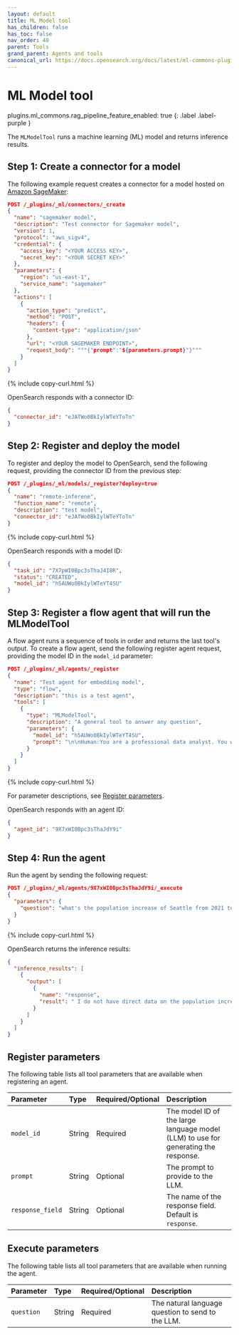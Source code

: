 ```yaml
---
layout: default
title: ML Model tool
has_children: false
has_toc: false
nav_order: 40
parent: Tools
grand_parent: Agents and tools
canonical_url: https://docs.opensearch.org/docs/latest/ml-commons-plugin/agents-tools/tools/ml-model-tool/
---
```


<!-- vale off -->
# ML Model tool
plugins.ml_commons.rag_pipeline_feature_enabled: true
{: .label .label-purple }
<!-- vale on -->

The `MLModelTool` runs a machine learning (ML) model and returns inference results. 

## Step 1: Create a connector for a model

The following example request creates a connector for a model hosted on [Amazon SageMaker](https://aws.amazon.com/pm/sagemaker/):

```json
POST /_plugins/_ml/connectors/_create
{
  "name": "sagemaker model",
  "description": "Test connector for Sagemaker model",
  "version": 1,
  "protocol": "aws_sigv4",
  "credential": {
    "access_key": "<YOUR ACCESS KEY>",
    "secret_key": "<YOUR SECRET KEY>"
  },
  "parameters": {
    "region": "us-east-1",
    "service_name": "sagemaker"
  },
  "actions": [
    {
      "action_type": "predict",
      "method": "POST",
      "headers": {
        "content-type": "application/json"
      },
      "url": "<YOUR SAGEMAKER ENDPOINT>",
      "request_body": """{"prompt":"${parameters.prompt}"}"""
    }
  ]
}
```
{% include copy-curl.html %} 

OpenSearch responds with a connector ID:

```json
{
  "connector_id": "eJATWo0BkIylWTeYToTn"
}
```

## Step 2: Register and deploy the model 

To register and deploy the model to OpenSearch, send the following request, providing the connector ID from the previous step:

```json
POST /_plugins/_ml/models/_register?deploy=true
{
  "name": "remote-inferene",
  "function_name": "remote",
  "description": "test model",
  "connector_id": "eJATWo0BkIylWTeYToTn"
}
```
{% include copy-curl.html %} 

OpenSearch responds with a model ID:

```json
{
  "task_id": "7X7pWI0Bpc3sThaJ4I8R",
  "status": "CREATED",
  "model_id": "h5AUWo0BkIylWTeYT4SU"
}
```

## Step 3: Register a flow agent that will run the MLModelTool

A flow agent runs a sequence of tools in order and returns the last tool's output. To create a flow agent, send the following register agent request, providing the model ID in the `model_id` parameter:

```json
POST /_plugins/_ml/agents/_register
{
  "name": "Test agent for embedding model",
  "type": "flow",
  "description": "this is a test agent",
  "tools": [
    {
      "type": "MLModelTool",
      "description": "A general tool to answer any question",
      "parameters": {
        "model_id": "h5AUWo0BkIylWTeYT4SU",
        "prompt": "\n\nHuman:You are a professional data analyst. You will always answer question based on the given context first. If the answer is not directly shown in the context, you will analyze the data and find the answer. If you don't know the answer, just say don't know. \n\nHuman:${parameters.question}\n\nAssistant:"
      }
    }
  ]
}
```
{% include copy-curl.html %} 

For parameter descriptions, see [Register parameters](#register-parameters).

OpenSearch responds with an agent ID:

```json
{
  "agent_id": "9X7xWI0Bpc3sThaJdY9i"
}
```

## Step 4: Run the agent

Run the agent by sending the following request:

```json
POST /_plugins/_ml/agents/9X7xWI0Bpc3sThaJdY9i/_execute
{
  "parameters": {
    "question": "what's the population increase of Seattle from 2021 to 2023"
  }
}
```
{% include copy-curl.html %} 

OpenSearch returns the inference results:

```json
{
  "inference_results": [
    {
      "output": [
        {
          "name": "response",
          "result": " I do not have direct data on the population increase of Seattle from 2021 to 2023 in the context provided. As a data analyst, I would need to research population statistics from credible sources like the US Census Bureau to analyze population trends and make an informed estimate. Without looking up actual data, I don't have enough information to provide a specific answer to the question."
        }
      ]
    }
  ]
}
```

## Register parameters

The following table lists all tool parameters that are available when registering an agent.

Parameter	| Type | Required/Optional | Description	
:--- | :--- | :--- | :---
`model_id` | String | Required | The model ID of the large language model (LLM) to use for generating the response.
`prompt` | String | Optional | The prompt to provide to the LLM.
`response_field` | String | Optional | The name of the response field. Default is `response`.

## Execute parameters

The following table lists all tool parameters that are available when running the agent.

Parameter	| Type | Required/Optional | Description	
:--- | :--- | :--- | :---
`question` | String | Required | The natural language question to send to the LLM. 